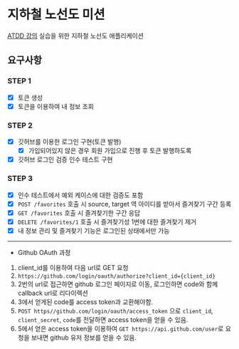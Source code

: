 # 지하철 노선도 미션
[ATDD 강의](https://edu.nextstep.camp/c/R89PYi5H) 실습을 위한 지하철 노선도 애플리케이션

## 요구사항
### STEP 1
- [x] 토큰 생성
- [x] 토큰을 이용하여 내 정보 조회

### STEP 2
- [x] 깃허브를 이용한 로그인 구현(토큰 발행)  
  - [x] 가입되어있지 않은 경우 회원 가입으로 진행 후 토큰 발행하도록
- [x] 깃허브 로그인 검증 인수 테스트 구현  

### STEP 3
- [x] 인수 테스트에서 예외 케이스에 대한 검증도 포함
- [x] `POST /favorites` 호출 시 source, target 역 아이디를 받아서 즐겨찾기 구간 등록
- [x] `GET /favorites` 호출 시 즐겨찾기한 구간 응답
- [x] `DELETE /favorites/1` 호출 시 즐겨찾기성 1번에 대한 즐겨찾기 제거
- [x] 내 정보 관리 및 즐겨찾기 기능은 로그인된 상태에서만 가능

--- 
* Github OAuth 과정
1. client_id를 이용하여 다음 url로 GET 요청
2. `https://github.com/login/oauth/authorize?client_id={client_id}`
3. 2번의 url로 접근하면 github 로그인 페이지로 이동, 로그인하면 code와 함께 callback url로 리다이렉션
4. 3에서 얻게된 code를 access token과 교환해야함.
5. `POST https//github.com/login/oauth/access_token` 으로 `client_id`, `client_secret`, `code`를 전달하면 access token을 얻을 수 있음.
6. 5에서 얻은 access token을 이용하여 `GET https://api.github.com/user`로 요청을 보내면 github 유저 정보를 얻을 수 있음.
